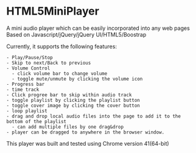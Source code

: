 # HTML5MiniPlayer
A mini audio player which can be easily incorporated into any web pages
Based on Javascript/jQuery/jQuery UI/HTML5/Boostrap

Currently, it supports the following features:

    - Play/Pause/Stop
    - Skip to next/Back to previous
    - Volume Control
      - click volume bar to change volume
      - toggle mute/unmute by clicking the volume icon
    - Progress bar
    - time track
    - Click progree bar to skip within audio track
    - toggle playlist by clicking the playlist button
    - toggle cover image by clicking the cover button
    - loop playlist
    - drag and drop local audio files into the page to add it to the bottom of the playlist
      - can add multiple files by one drag&drop  
    - player can be dragged to anywhere in the browser window.


This player was built and tested using Chrome version 41(64-bit)

